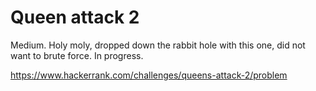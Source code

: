 # Queen attack 2

Medium. Holy moly, dropped down the rabbit hole with this one, did not want to brute force. In progress.

https://www.hackerrank.com/challenges/queens-attack-2/problem
